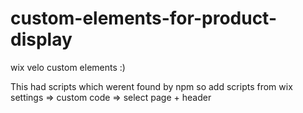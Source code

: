 # custom-elements-for-product-display
wix velo custom elements
:)

This had scripts which werent found by npm so add scripts from wix settings => custom code => select page + header
